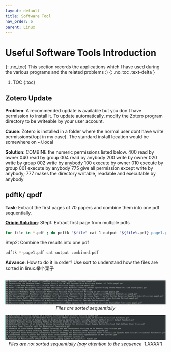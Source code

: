 ```yaml
---
layout: default
title: Software Tool
nav_order: 6
parent: Linux
---
```

# Useful Software Tools Introduction
{: .no_toc}
This section records the applications which I have used during the various programs and the related problems :)
{: .no_toc .text-delta }
1. TOC
{:toc}
## Zotero Update
**Problem**: A recommended update is available but you don't have permission to install it. To update automatically, modify the Zotero program directory to be writeable by your user account.

**Cause**: Zotero is installed in a folder where the normal user dont have write permissions(/opt in my case). The standard install location would be somewhere on ~/.local 

**Solution**: COMBINE the numeric permissions listed below.
400 read by owner
040 read by group
004 read by anybody
200 write by owner
020 write by group
002 write by anybody
100 execute by owner
010 execute by group
001 execute by anybody
775 give all permission except write by anybody; 777 makes the directory writable, readable and executable by anybody

## pdftk/ qpdf
**Task**: Extract the first pages of 70 papers and combine them into one pdf sequentially.

[**Origin Solution**](https://superuser.com/questions/207414/extract-first-page-from-multiple-pdfs): 
Step1: Extract first page from multiple pdfs
```sh
for file in *.pdf ; do pdftk "$file" cat 1 output "${file%.pdf}-page1.pdf" ; done
```
Step2: Combine the results into one pdf
```sh
pdftk *-page1.pdf cat output combined.pdf
```
**Advance**: How to do it in order?
Use sort to understand how the files are sorted in linux.举个栗子
```sh

```
<p align = "center">
<img src="assets/image/sort-right.png" alt="hi" class="inline"/>
<em>Files are sorted sequentially</em>
</p>

<p align = "center">
<img src="assets/image/sort-wrong.png" alt="hi" class="inline"/>
<em>Files are not sorted sequentially (pay attention to the sequence '1.XXXX')</em>
</p>

